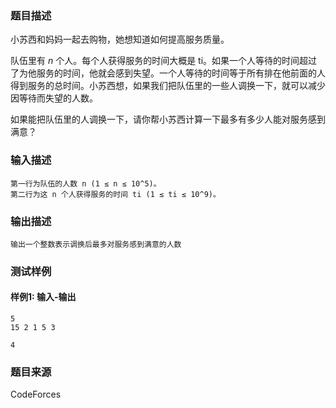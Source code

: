 ### 题目描述

小苏西和妈妈一起去购物，她想知道如何提高服务质量。

队伍里有 *n* 个人。每个人获得服务的时间大概是 ti。如果一个人等待的时间超过了为他服务的时间，他就会感到失望。一个人等待的时间等于所有排在他前面的人得到服务的总时间。小苏西想，如果我们把队伍里的一些人调换一下，就可以减少因等待而失望的人数。

如果能把队伍里的人调换一下，请你帮小苏西计算一下最多有多少人能对服务感到满意？

### 输入描述

```
第一行为队伍的人数 n (1 ≤ n ≤ 10^5)。
第二行为这 n 个人获得服务的时间 ti (1 ≤ ti ≤ 10^9)。
```

### 输出描述

```
输出一个整数表示调换后最多对服务感到满意的人数
```

### 测试样例

#### 样例1: 输入-输出

```
5
15 2 1 5 3
```

```
4
```

### 题目来源

CodeForces
